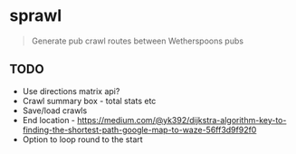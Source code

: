 # sprawl

> Generate pub crawl routes between Wetherspoons pubs

## TODO
* Use directions matrix api?
* Crawl summary box - total stats etc
* Save/load crawls
* End location - https://medium.com/@yk392/dijkstra-algorithm-key-to-finding-the-shortest-path-google-map-to-waze-56ff3d9f92f0
* Option to loop round to the start
